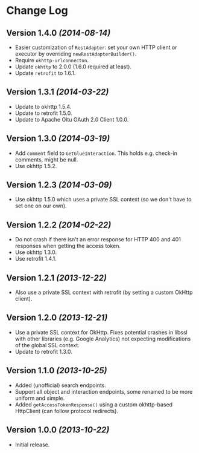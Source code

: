 Change Log
==========

Version 1.4.0 *(2014-08-14)*
--------------------------------

 * Easier customization of `RestAdapter`: set your own HTTP client or executor by overriding `newRestAdapterBuilder()`.
 * Require `okhttp-urlconnecton`.
 * Update `okhttp` to 2.0.0 (1.6.0 required at least).
 * Update `retrofit` to 1.6.1.

Version 1.3.1 *(2014-03-22)*
--------------------------------

 * Update to okhttp 1.5.4.
 * Update to retrofit 1.5.0.
 * Update to Apache Oltu OAuth 2.0 Client 1.0.0.

Version 1.3.0 *(2014-03-19)*
--------------------------------

 * Add `comment` field to `GetGlueInteraction`. This holds e.g. check-in comments, might be null.
 * Use okhttp 1.5.2.

Version 1.2.3 *(2014-03-09)*
--------------------------------

 * Use okhttp 1.5.0 which uses a private SSL context (so we don't have to set one on our own).

Version 1.2.2 *(2014-02-22)*
--------------------------------

 * Do not crash if there isn't an error response for HTTP 400 and 401 responses when getting the access token.
 * Use okhttp 1.3.0.
 * Use retrofit 1.4.1.

Version 1.2.1 *(2013-12-22)*
--------------------------------

 * Also use a private SSL context with retrofit (by setting a custom OkHttp client).

Version 1.2.0 *(2013-12-21)*
--------------------------------

 * Use a private SSL context for OkHttp. Fixes potential crashes in libssl with other libraries (e.g. Google Analytics) not expecting modifications of the global SSL context.
 * Update to retrofit 1.3.0.

Version 1.1.0 *(2013-10-25)*
--------------------------------

 * Added (unofficial) search endpoints.
 * Support all object and interaction endpoints, some renamed to be more uniform and simple.
 * Added `getAccessTokenResponse()` using a custom okhttp-based HttpClient (can follow protocol redirects).

Version 1.0.0 *(2013-10-22)*
--------------------------------

 * Initial release.
